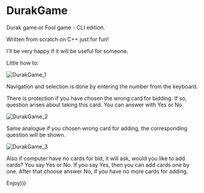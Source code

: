 # DurakGame
Durak game or Fool game - CLI edition.

Written from scratch on C++ just for fun!

I'll be very happy if it will be useful for someone.

Little how to:

![DurakGame_1](https://user-images.githubusercontent.com/128217174/235555561-512cfc83-3b69-41c6-b12b-4a5a5e93071d.jpg)

Navigation and selection is done by entering the number from the keyboard.

There is protection if you have chosen the wrong card for bidding. 
If so, question arises about taking this card.
You can answer with Yes or No.

![DurakGame_2](https://user-images.githubusercontent.com/128217174/235555564-12e47bd9-c948-41f6-a22c-bf0d16e4d89f.jpg)

Same analogue if you chosen wrong card for adding, the corresponding question will be shown.

![DurakGame_3](https://user-images.githubusercontent.com/128217174/235555565-8c1e34c1-7154-4719-9f0b-8109be8af7b4.jpg)

Also if computer have no cards for bid, it will ask, would you like to add cards?
You say Yes or No.
If you say Yes, then you can add cards one by one.
After that choose answer No, if you have no more cards for adding.

Enjoy)))
